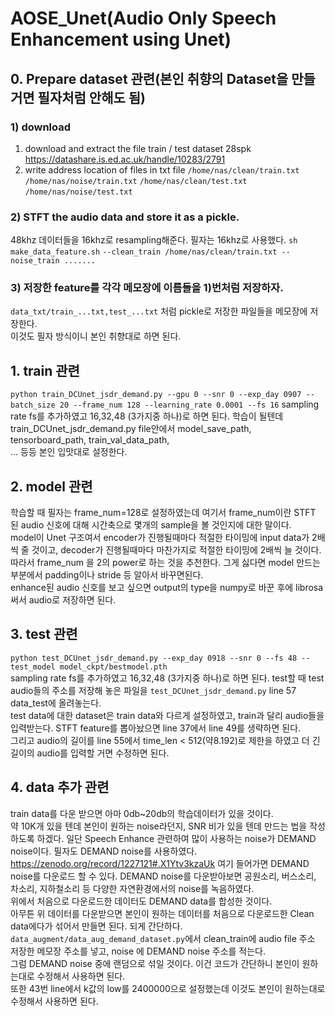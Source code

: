 # AOSE_Unet(Audio Only Speech Enhancement using Unet)  

## 0. Prepare dataset 관련(본인 취향의 Dataset을 만들거면 필자처럼 안해도 됨)
### 1) download
1. download and extract the file train / test dataset 28spk https://datashare.is.ed.ac.uk/handle/10283/2791  
2. write address location of files in txt file
```/home/nas/clean/train.txt```
```/home/nas/noise/train.txt```
```/home/nas/clean/test.txt```
```/home/nas/noise/test.txt```

### 2) STFT the audio data and store it as a pickle. 
48khz 데이터들을 16khz로 resampling해준다. 필자는 16khz로 사용했다.
```sh make_data_feature.sh```
```--clean_train /home/nas/clean/train.txt --noise_train .......```


### 3) 저장한 feature를 각각 메모장에 이름들을 1)번처럼 저장하자.  
```data_txt/train_...txt,test_...txt``` 처럼 pickle로 저장한 파일들을 메모장에 저장한다.  
이것도 필자 방식이니 본인 취향대로 하면 된다.
## 1. train 관련  
```python train_DCUnet_jsdr_demand.py --gpu 0 --snr 0 --exp_day 0907 --batch_size 20 --frame_num 128 --learning_rate 0.0001 --fs 16```
sampling rate fs를 추가하였고 16,32,48 (3가지중 하나)로 하면 된다.
학습이 될텐데 train_DCUnet_jsdr_demand.py file안에서 model_save_path, tensorboard_path, train_val_data_path,  
... 등등 본인 입맛대로 설정한다. 

## 2. model 관련  
학습할 때 필자는 frame_num=128로 설정하였는데 여기서 frame_num이란 STFT 된 audio 신호에 대해 시간축으로 몇개의 sample을 볼 것인지에 대한 말이다.  
model이 Unet 구조여서 encoder가 진행될때마다 적절한 타이밍에 input data가 2배씩 줄 것이고, decoder가 진행될때마다 마찬가지로 적절한 타이밍에 2배씩 늘 것이다.  
따라서 frame_num 을 2의 power로 하는 것을 추천한다. 그게 싫다면 model 만드는 부분에서 padding이나 stride 등 알아서 바꾸면된다.  
enhance된 audio 신호를 보고 싶으면 output의 type을 numpy로 바꾼 후에 librosa써서 audio로 저장하면 된다.

## 3. test 관련  
```python test_DCUnet_jsdr_demand.py --exp_day 0918 --snr 0 --fs 48 --test_model model_ckpt/bestmodel.pth```   
sampling rate fs를 추가하였고 16,32,48 (3가지중 하나)로 하면 된다.
test할 때 test audio들의 주소를 저장해 놓은 파일을 ```test_DCUnet_jsdr_demand.py``` line 57 data_test에 올려놓는다.  
test data에 대한 dataset은 train data와 다르게 설정하였고, train과 달리 audio들을 입력받는다. STFT feature를 뽑아놨으면 line 37에서 line 49를 생략하면 된다.  
그리고 audio의 길이를 line 55에서 time_len < 512(약8.192)로 제한을 하였고 더 긴 길이의 audio를 입력할 거면 수정하면 된다.

## 4. data 추가 관련  
train data를 다운 받으면 아마 0db~20db의 학습데이터가 있을 것이다.  
약 10K개 있을 텐데 본인이 원하는 noise라던지, SNR 비가 있을 텐데 만드는 법을 작성하도록 하겠다.
일단 Speech Enhance 관련하여 많이 사용하는 noise가 DEMAND noise이다. 필자도 DEMAND noise를 사용하였다.  
https://zenodo.org/record/1227121#.X1Ytv3kzaUk 여기 들어가면 DEMAND noise를 다운로드 할 수 있다.
DEMAND noise를 다운받아보면 공원소리, 버스소리, 차소리, 지하철소리 등 다양한 자연환경에서의 noise를 녹음하였다.  
위에서 처음으로 다운로드한 데이터도 DEMAND data를 합성한 것이다.  
아무튼 위 데이터를 다운받으면 본인이 원하는 데이터를 처음으로 다운로드한 Clean data에다가 섞어서 만들면 된다. 되게 간단하다.  
```data_augment/data_aug_demand_dataset.py```에서 clean_train에 audio file 주소 저장한 메모장 주소를 넣고, noise 에 DEMAND noise 주소를 적는다.  
그럼 DEMAND noise 중에 랜덤으로 섞일 것이다. 이건 코드가 간단하니 본인이 원하는대로 수정해서 사용하면 된다.  
또한 43번 line에서 k값의 low를 2400000으로 설정했는데 이것도 본인이 원하는대로 수정해서 사용하면 된다.
